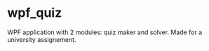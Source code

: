 # wpf_quiz
WPF application with 2 modules: quiz maker and solver. Made for a university assignement.
